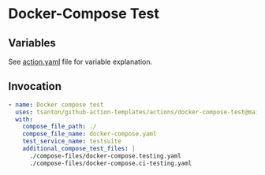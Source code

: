 # **Docker-Compose Test** #

## **Variables** ##

See [action.yaml](./action.yaml) file for variable explanation.

## **Invocation** ##

```yaml
- name: Docker compose test
  uses: tsanton/github-action-templates/actions/docker-compose-test@main
  with:
    compose_file_path: ./
    compose_file_name: docker-compose.yaml
    test_service_name: testsuite
    additional_compose_test_files: |
      ./compose-files/docker-compose.testing.yaml
      ./compose-files/docker-compose.ci-testing.yaml
```